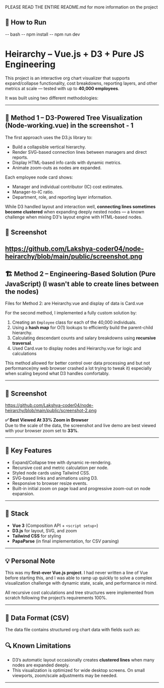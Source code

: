 PLEASE READ THE ENTIRE README.md for more information on the project

## 🏁 How to Run

-- bash
-- npm install
-- npm run dev


# Heirarchy – Vue.js + D3 + Pure JS Engineering

This project is an interactive org chart visualizer that supports expand/collapse functionality, cost breakdowns, reporting layers, and other metrics at scale — tested with up to **40,000 employees**.

It was built using two different methodologies:

---

## 🧠 Method 1 – D3-Powered Tree Visualization (Node-working.vue) in the screenshot - 1

The first approach uses the D3.js library to:
- Build a collapsible vertical hierarchy.
- Render SVG-based connection lines between managers and direct reports.
- Display HTML-based info cards with dynamic metrics.
- Animate zoom-outs as nodes are expanded.

Each employee node card shows:
- Manager and individual contributor (IC) cost estimates.
- Manager-to-IC ratio.
- Department, role, and reporting layer information.

While D3 handled layout and interaction well, **connecting lines sometimes become clustered** when expanding deeply nested nodes — a known challenge when mixing D3's layout engine with HTML-based nodes.

## 📸 Screenshot

https://github.com/Lakshya-coder04/node-heirarchy/blob/main/public/screenshot.png
---

## 🏗️ Method 2 – Engineering-Based Solution (Pure JavaScript) (I wasn't able to create lines between the nodes)

Files for Method 2: are Heirarchy.vue and display of data is Card.vue

For the second method, I implemented a fully custom solution by:
1. Creating an `Employee` class for each of the 40,000 individuals.
2. Using a **hash map** for O(1) lookups to efficiently build the parent-child hierarchy.
3. Calculating descendant counts and salary breakdowns using **recursive traversal**.
4. Used Card.vue to display nodes and Heirarchy.vue for logic and calculations

This method allowed for better control over data processing and but not performance(my web browser crashed a lot trying to tweak it) especially when scaling beyond what D3 handles comfortably.

---

## 📸 Screenshot

https://github.com/Lakshya-coder04/node-heirarchy/blob/main/public/screenshot-2.png

**✅ Best Viewed At 33% Zoom in Browser**  
Due to the scale of the data, the screenshot and live demo are best viewed with your browser zoom set to **33%**.

---

## 🚀 Key Features
- Expand/Collapse tree with dynamic re-rendering.
- Recursive cost and metric calculation per node.
- Styled node cards using Tailwind CSS.
- SVG-based links and animations using D3.
- Responsive to browser resize events.
- Built-in initial zoom on page load and progressive zoom-out on node expansion.

---

## 🧩 Stack

- **Vue 3** (Composition API + `<script setup>`)
- **D3.js** for layout, SVG, and zoom
- **Tailwind CSS** for styling
- **PapaParse** (in final implementation, for CSV parsing)

---

## 💡 Personal Note

This was my **first-ever Vue.js project**. I had never written a line of Vue before starting this, and I was able to ramp up quickly to solve a complex visualization challenge with dynamic state, scale, and performance in mind.

All recursive cost calculations and tree structures were implemented from scratch following the project’s requirements 100%.

---

## 📂 Data Format (CSV)

The data file contains structured org chart data with fields such as:

## 🔍 Known Limitations

- D3’s automatic layout occasionally creates **clustered lines** when many nodes are expanded deeply.
- This visualization is optimized for wide desktop screens. On small viewports, zoom/scale adjustments may be needed.

---

